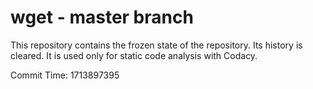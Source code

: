 # wget - master branch

This repository contains the frozen state of the repository.
Its history is cleared. It is used only for static code
analysis with Codacy.

Commit Time: 1713897395